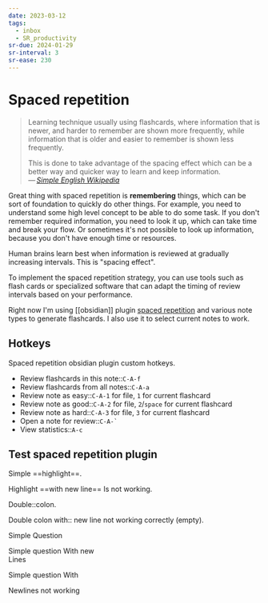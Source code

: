 ```yaml
---
date: 2023-03-12
tags:
  - inbox
  - SR_productivity
sr-due: 2024-01-29
sr-interval: 3
sr-ease: 230
---
```


# Spaced repetition

> Learning technique usually using flashcards, where information that is newer,
> and harder to remember are shown more frequently, while information that is
> older and easier to remember is shown less frequently.
>
> This is done to take advantage of the spacing effect which can be a better way
> and quicker way to learn and keep information.\
> — <cite>[Simple English Wikipedia](https://simple.wikipedia.org/wiki/Spaced_repetition)</cite>

Great thing with spaced repetition is **remembering** things, which can be sort
of foundation to quickly do other things. For example, you need to understand
some high level concept to be able to do some task. If you don't remember
required information, you need to look it up, which can take time and break your
flow. Or sometimes it's not possible to look up information, because you don't
have enough time or resources.

Human brains learn best when information is reviewed at gradually increasing
intervals. This is "spacing effect".

To implement the spaced repetition strategy, you can use tools such as flash
cards or specialized software that can adapt the timing of review intervals
based on your performance.

Right now I'm using [[obsidian]] plugin
[spaced repetition](https://www.stephenmwangi.com/obsidian-spaced-repetition/)
and various note types to generate flashcards. I also use it to select current
notes to work.

<!-- TODO: describe how I use it (reviewing notes) -->

## Hotkeys

Spaced repetition obsidian plugin custom hotkeys.

- Review flashcards in this note::`C-A-f` <!--SR:!2024-06-06,2,241-->
- Review flashcards from all notes::`C-A-a` <!--SR:!2024-06-06,2,240-->
- Review note as easy::`C-A-1` for file, `1` for current flashcard <!--SR:!2024-06-06,2,241-->
- Review note as good::`C-A-2` for file, `2`/`space` for current flashcard <!--SR:!2024-06-06,2,241-->
- Review note as hard::`C-A-3` for file, `3` for current flashcard <!--SR:!2024-06-06,2,241-->
- Open a note for review::``C-A-` ``
- View statistics::`A-c` <!--SR:!2024-06-07,3,260-->


## Test spaced repetition plugin

Simple ==highlight==. <!--SR:!2024-06-07,3,259-->

Highlight ==with
new line== Is not working.

Double::colon. <!--SR:!2024-06-07,3,261-->

Double colon with:: <!--SR:!2024-06-07,3,259-->
new line not working correctly (empty).

Simple
&#10;
Question <!--SR:!2024-06-07,3,260-->

Simple question
&#10;
With   new
\
Lines <!--SR:!2024-06-07,3,260-->

Simple question
&#10;
With

Newlines not working
